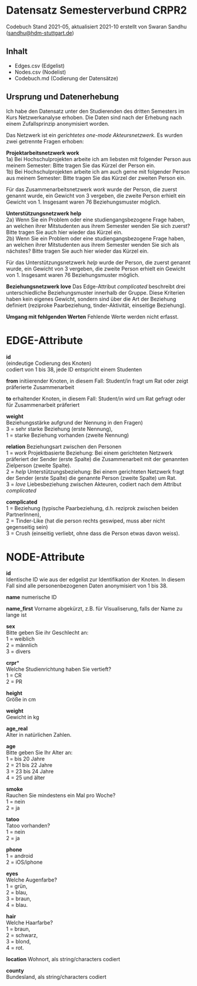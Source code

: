 # Datensatz Semesterverbund CRPR2 #
Codebuch Stand 2021-05, aktualisiert 2021-10
erstellt von Swaran Sandhu (sandhu@hdm-stuttgart.de)

## Inhalt
- Edges.csv (Edgelist)
- Nodes.csv (Nodelist)
- Codebuch.md (Codierung der Datensätze)

## Ursprung und Datenerhebung
Ich habe den Datensatz unter den Studierenden des dritten Semesters im Kurs Netzwerkanalyse erhoben. Die Daten sind nach der Erhebung nach einem Zufallsprinzip anonymisiert worden.

Das Netzwerk ist ein *gerichtetes one-mode Akteursnetzwerk*. Es wurden zwei getrennte Fragen erhoben:

**Projektarbeitsnetzwerk work**  
1a) Bei Hochschulprojekten arbeite ich am liebsten mit folgender Person aus meinem Semester: Bitte tragen Sie das Kürzel der Person ein.  
1b) Bei Hochschulprojekten arbeite ich am auch gerne mit folgender Person aus meinem Semester: Bitte tragen Sie das Kürzel der zweiten Person ein.  
  
Für das Zusammenarbeitsnetzwerk *work* wurde der Person, die zuerst genannt wurde, ein Gewicht von 3 vergeben, die zweite Person erhielt ein Gewicht von 1. Insgesamt waren 76 Beziehungsmuster möglich.  

**Unterstützungsnetzwerk help**  
2a) Wenn Sie ein Problem oder eine studiengangsbezogene Frage haben, an welchen ihrer Mitstudenten aus ihrem Semester wenden Sie sich zuerst?  Bitte tragen Sie auch hier wieder das Kürzel ein.  
2b) Wenn Sie ein Problem oder eine studiengangsbezogene Frage haben, an welchen ihrer Mitstudenten aus ihrem Semester wenden Sie sich als nächstes? Bitte tragen Sie auch hier wieder das Kürzel ein.
  
Für das Unterstützungsnetzwerk *help* wurde der Person, die zuerst genannt wurde, ein Gewicht von 3 vergeben, die zweite Person erhielt ein Gewicht von 1. Insgesamt waren 76 Beziehungsmuster möglich.
  
**Beziehungsnetzwerk love**
Das Edge-Attribut *complicated* beschreibt drei unterschiedliche Beziehungsmuster innerhalb der Gruppe. Diese Kriterien haben kein eigenes Gewicht, sondern sind über die Art der Beziehung definiert (reziproke Paarbeziehung, tinder-Aktivität, einseitige Beziehung).

**Umgang mit fehlgenden Werten**
Fehlende Werte werden nicht erfasst.

# EDGE-Attribute

**id**  
(eindeutige Codierung des Knoten)   
codiert von 1 bis 38, jede ID entspricht einem Studenten

**from**
initiierender Knoten, in diesem Fall: Student/in fragt um Rat oder zeigt präferierte Zusammenarbeit

**to**
erhaltender Knoten, in diesem Fall: Student/in wird um Rat gefragt oder für Zusammenarbeit präferiert

**weight**  
Beziehungsstärke aufgrund der Nennung in den Fragen)  
3 = sehr starke Beziehung (erste Nennung),   
1 = starke Beziehung vorhanden (zweite Nennung)

**relation**
Beziehungsart zwischen den Personen  
1 = *work* Projektbasierte Beziehung: Bei einem gerichteten Netzwerk präferiert der Sender (erste Spalte) die Zusammenarbeit mit der genannten Zielperson (zweite Spalte).  
2 = *help* Unterstützungsbeziehung: Bei einem gerichteten Netzwerk fragt der Sender (erste Spalte) die genannte Person (zweite Spalte) um Rat.  
3 = *love* Liebesbeziehung zwischen Akteuren, codiert nach dem Attribut *complicated*

**complicated**  
1 = Beziehung (typische Paarbeziehung, d.h. reziprok zwischen beiden PartnerInnen),      
2 = Tinder-Like (hat die person rechts geswiped, muss aber nicht gegenseitig sein)     
3 = Crush (einseitig verliebt, ohne dass die Person etwas davon weiss).  


# NODE-Attribute  
  
**id**  
Identische ID wie aus der edgelist zur Identifikation der Knoten. In diesem Fall sind alle personenbezogenen Daten anonymisiert von 1 bis 38.

**name**
numerische ID

**name_first**
Vorname abgekürzt, z.B. für Visualiserung, falls der Name zu lange ist

**sex**    
Bitte geben Sie ihr Geschlecht an:  
1 = weiblich  
2 = männlich  
3 = divers
  
**crpr***    
Welche Studienrichtung haben Sie vertieft?  
1 = CR  
2 = PR

**height**  
Größe in cm   

**weight**  
Gewicht in kg  

**age_real**   
Alter in natürlichen Zahlen.  

**age**   
Bitte geben Sie Ihr Alter an:  
1 = bis 20 Jahre    
2 = 21 bis 22 Jahre    
3 = 23 bis 24 Jahre  
4 = 25 und älter  

**smoke**    
Rauchen Sie mindestens ein Mal pro Woche?  
1 = nein   
2 = ja  
  
**tatoo**    
Tatoo vorhanden?   
1 = nein  
2 = ja  

**phone**  
1 = android  
2 = iOS/iphone  
  
**eyes**    
Welche Augenfarbe?    
1 = grün,   
2 = blau,   
3 = braun,   
4 = blau.     

**hair**  
Welche Haarfarbe?  
1 = braun,      
2 = schwarz,   
3 = blond,    
4 = rot.    

**location** 
Wohnort, als string/characters codiert  

**county**  
Bundesland, als string/characters codiert  


##
